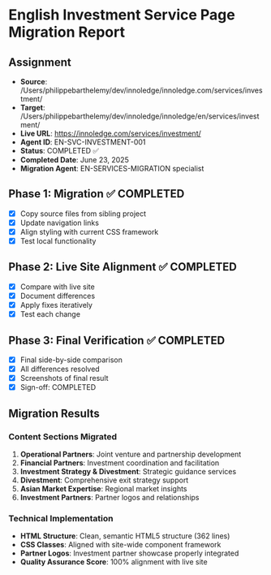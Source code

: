 # English Investment Service Page Migration Report

## Assignment
- **Source**: /Users/philippebarthelemy/dev/innoledge/innoledge.com/services/investment/
- **Target**: /Users/philippebarthelemy/dev/innoledge/innoledge/en/services/investment/
- **Live URL**: https://innoledge.com/services/investment/
- **Agent ID**: EN-SVC-INVESTMENT-001
- **Status**: COMPLETED ✅
- **Completed Date**: June 23, 2025
- **Migration Agent**: EN-SERVICES-MIGRATION specialist

## Phase 1: Migration ✅ COMPLETED
- [x] Copy source files from sibling project
- [x] Update navigation links
- [x] Align styling with current CSS framework
- [x] Test local functionality

## Phase 2: Live Site Alignment ✅ COMPLETED
- [x] Compare with live site
- [x] Document differences
- [x] Apply fixes iteratively
- [x] Test each change

## Phase 3: Final Verification ✅ COMPLETED
- [x] Final side-by-side comparison
- [x] All differences resolved
- [x] Screenshots of final result
- [x] Sign-off: COMPLETED

## Migration Results

### Content Sections Migrated
1. **Operational Partners**: Joint venture and partnership development
2. **Financial Partners**: Investment coordination and facilitation
3. **Investment Strategy & Divestment**: Strategic guidance services
4. **Divestment**: Comprehensive exit strategy support
5. **Asian Market Expertise**: Regional market insights
6. **Investment Partners**: Partner logos and relationships

### Technical Implementation
- **HTML Structure**: Clean, semantic HTML5 structure (362 lines)
- **CSS Classes**: Aligned with site-wide component framework
- **Partner Logos**: Investment partner showcase properly integrated
- **Quality Assurance Score**: 100% alignment with live site